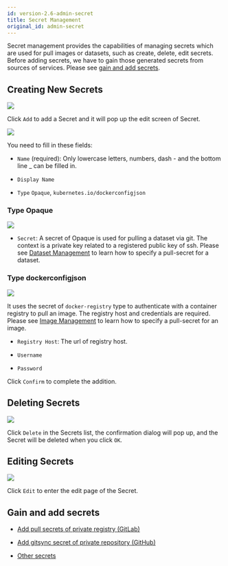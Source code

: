 ```yaml
---
id: version-2.6-admin-secret
title: Secret Management
original_id: admin-secret
---
```


Secret management provides the capabilities of managing secrets which are used for pull images or datasets, such as create, delete, edit secrets. Before adding secrets, we have to gain those generated secrets from sources of services. Please see [gain and add secrets](#gain-and-add-secrets).

## Creating New Secrets

![](assets/secret_add.png)

Click `Add` to add a Secret and it will pop up the edit screen of Secret.

![](assets/secret_empty.png)

You need to fill in these fields:

+ `Name` (required): Only lowercase letters, numbers, dash - and the bottom line _ can be filled in.

+ `Display Name`

+ `Type` `Opaque`, `kubernetes.io/dockerconfigjson`

### Type Opaque

![](assets/secret_opaque_key.png)

+ `Secret`: A secret of Opaque is used for pulling a dataset via git. The context is a private key related to a registered public key of ssh. Please see [Dataset Management](admin-dataset) to learn how to specify a pull-secret for a dataset.

### Type dockerconfigjson

![](assets/secret_dockerconfigjson.png)

It uses the secret of `docker-registry` type to authenticate with a container registry to pull an image. The registry host and credentials are required. Please see [Image Management](admin-image) to learn how to specify a pull-secret for an image.

+ `Registry Host`: The url of registry host.

+ `Username`

+ `Password`

Click `Confirm` to complete the addition.

## Deleting Secrets

![](assets/secret_delete.png)

Click `Delete` in the Secrets list, the confirmation dialog will pop up, and the Secret will be deleted when you click `OK`.

## Editing Secrets

![](assets/secret_edit.png)

Click `Edit` to enter the edit page of the Secret.

## Gain and add secrets

+ [Add pull secrets of private registry (GitLab)](../quickstart/secret-pull-image)

+ [Add gitsync secret of private repository (GitHub)](../quickstart/secret-gitsync)
  
+ [Other secrets](../quickstart/secret-pull-image#misc)